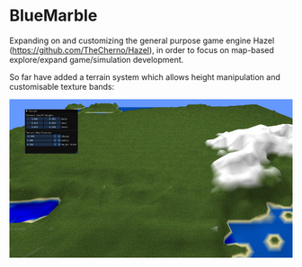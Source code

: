 # BlueMarble
Expanding on and customizing the general purpose game engine Hazel (https://github.com/TheCherno/Hazel), in order to focus on map-based explore/expand game/simulation development.

So far have added a terrain system which allows height manipulation and customisable texture bands:

<img src="Sandbox/images/example_terrain.png">

